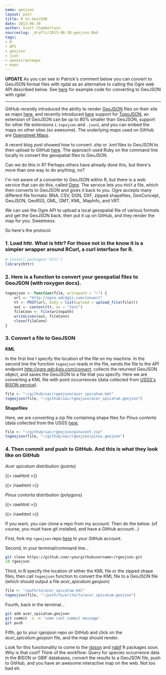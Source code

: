 ```yaml
---
name: geojson
layout: post
title: R to GeoJSON
date: 2013-06-30
author: Scott Chamberlain
sourceslug: _drafts/2013-06-30-geojson.Rmd
tags:
- R
- API
- geojson
- json
- openstreetmaps
- maps
---
```


**UPDATE** As you can see in Patrick's comment below you can convert to GeoJSON format files with rgdal as an alternative to calling the Ogre web API described below. See [here](https://github.com/patperu/write2geojson/blob/master/write-geojson.R) for example code for converting to GeoJSON with rgdal.

---

GitHub recently introduced the ability to render [GeoJSON][geojson] files on their site as maps [here][post1], and recently introduced [here][post2] support for [TopoJSON][topojson], an extension of GeoJSON can be up to 80% smaller than GeoJSON, support for other file extensions (`.topojson` and `.json`), and you can embed the maps on other sites (so awesome). The underlying maps used on GitHub are [Openstreet Maps][openstreet]. 

A recent blog post showed how to convert .shp or .kml files to GeoJSON to then upload to GitHub [here][ruby]. The approach used Ruby on the command line locally to convert the geospatial files to GeoJSON. 

Can we do this in R? Perhaps others have already done this, but there's more than one way to do anything, no? 

I'm not aware of a converter to GeoJSON within R, but there is a web service that can do this, called [Ogre][ogre]. The service lets you `POST` a file, which then converts to GeoJSON and gives it back to you. Ogre accepts many different file formats: BNA, CSV, DGN, DXF, zipped shapefiles, GeoConcept, GeoJSON, GeoRSS, GML, GMT, KML, MapInfo, and VRT. 

We can use the Ogre API to upload a local geospatial file of various formats and get the GeoJSON back, then put it up on GitHub, and they render the map for you. Sweetness. 

So here's the protocol. 

### 1. Load httr. What is httr? For those not in the know it is a simpler wrapper around RCurl, a curl interface for R.


```r
# install.packages('httr')
library(httr)
```

### 2. Here is a function to convert your geospatial files to GeoJSON (with roxygen docs).


```r
togeojson <- function(file, writepath = "~") {
    url <- "http://ogre.adc4gis.com/convert"
    tt <- POST(url, body = list(upload = upload_file(file)))
    out <- content(tt, as = "text")
    fileConn <- file(writepath)
    writeLines(out, fileConn)
    close(fileConn)
}
```

### 3. Convert a file to GeoJSON

**KML**

In the first line I specify the location of the file on my machine. In the second line the function `togeojson` reads in the file, sends the file to the API endpoint *http://ogre.adc4gis.com/convert*, collects the returned GeoJSON object, and saves the GeoJSON to a file that you specify. Here we are converting a KML file with point occurrences (data collected from [USGS's BISON service](http://bison.usgs.ornl.gov/)). 


```r
file <- "~/github/sac/rgeojson/acer_spicatum.kml"
togeojson(file, "~/github/sac/rgeojson/acer_spicatum.geojson")
```


**Shapefiles**

Here, we are converting a zip file containing shape files for *Pinus contorta* (data collected from the USGS [here](http://esp.cr.usgs.gov/data/little/). 


```r
file <- "~/github/sac/rgeojson/pinucont.zip"
togeojson(file, "~/github/sac/rgeojson/pinus.geojson")
```


### 4. Then commit and push to GitHub. And this is what they look like on GitHub

*Acer spicatum* distribution (points)

{{< rawhtml >}}
<script src="https://embed.github.com/view/geojson/sckott/rgeojson/output/acer_spicatum.geojson"></script>
{{< /rawhtml >}}

*Pinus contorta* distribution (polygons)

{{< rawhtml >}}
<script src="https://embed.github.com/view/geojson/sckott/rgeojson/output/pinus.geojson"></script>
{{< /rawhtml >}}

If you want, you can clone a repo from my account. Then do the below. (of course, you must have git installed, and have a GitHub account...)

First, fork my `rgeojson` repo [here](https://github.com/sckott/rgeojson) to your GitHub account.

Second, in your terminal/command line...

```bash
git clone https://github.com/<yourgithubusername>/rgeojson.git
cd rgeojson
```

Third, in R specify the location of either the KML file or the zipped shape files, then call `togeojson` function to convert the KML file to a GeoJSON file (which should output a file *acer_spicatum.geojson*)


```r
file <- "/path/to/acer_spicatum.kml"
togeojson(file, "~/path/to/write/to/acer_spicatum.geojson")
```


Fourth, back in the terminal...

```bash
git add acer_spicatum.geojson
git commit -a -m 'some cool commit message'
git push
```

Fifth, go to your *rgeojson* repo on GitHub and click on the *acer_spicatum.geojson* file, and the map should render.

Look for this functionality to come to the [rbison][rbison] and [rgbif][rgbif] R packages soon. Why is that cool?  Think of the workflow: Query for species occurrence data in the BISON or GBIF databases, convert the results to a GeoJSON file, push to GitHub, and you have an awesome interactive map on the web. Not too bad eh. 

[post1]: https://github.com/blog/1528-there-s-a-map-for-that
[post2]: https://github.com/blog/1541-geojson-rendering-improvements
[openstreet]: http://www.openstreetmap.org/
[ruby]: http://ben.balter.com/2013/06/26/how-to-convert-shapefiles-to-geojson-for-use-on-github/
[geojson]: http://en.wikipedia.org/wiki/GeoJSON
[topojson]: https://github.com/mbostock/topojson
[ogre]: http://ogre.adc4gis.com/
[rbison]: https://github.com/ropensci/rbison
[rgbif]: https://github.com/ropensci/rgbif
